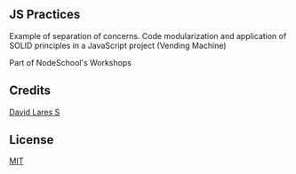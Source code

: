 ## JS Practices

Example of separation of concerns. Code modularization and application of SOLID principles in a JavaScript project (Vending Machine)

Part of NodeSchool's Workshops

## Credits
[David Lares S](https://davidlares.com)

## License
[MIT](https://opensource.org/licenses/MIT)
